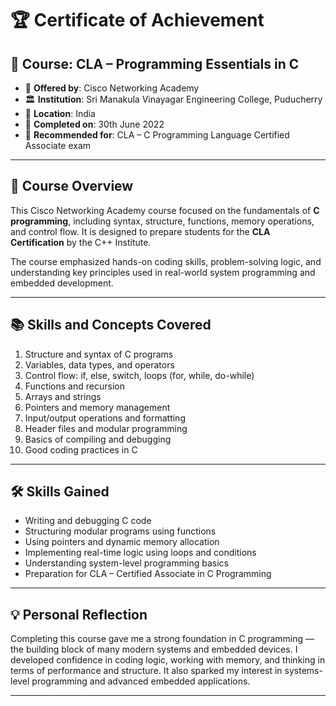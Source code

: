 # 🏆 Certificate of Achievement

## 📘 Course: **CLA – Programming Essentials in C**

- 🏫 **Offered by**: Cisco Networking Academy  
- 🏛️ **Institution**: Sri Manakula Vinayagar Engineering College, Puducherry  
- 📍 **Location**: India  
- 📅 **Completed on**: 30th June 2022  
- 🎯 **Recommended for**: CLA – C Programming Language Certified Associate exam

---

## 🧠 Course Overview

This Cisco Networking Academy course focused on the fundamentals of **C programming**, including syntax, structure, functions, memory operations, and control flow. It is designed to prepare students for the **CLA Certification** by the C++ Institute.

The course emphasized hands-on coding skills, problem-solving logic, and understanding key principles used in real-world system programming and embedded development.

---

## 📚 Skills and Concepts Covered

1. Structure and syntax of C programs  
2. Variables, data types, and operators  
3. Control flow: if, else, switch, loops (for, while, do-while)  
4. Functions and recursion  
5. Arrays and strings  
6. Pointers and memory management  
7. Input/output operations and formatting  
8. Header files and modular programming  
9. Basics of compiling and debugging  
10. Good coding practices in C

---

## 🛠️ Skills Gained

- Writing and debugging C code  
- Structuring modular programs using functions  
- Using pointers and dynamic memory allocation  
- Implementing real-time logic using loops and conditions  
- Understanding system-level programming basics  
- Preparation for CLA – Certified Associate in C Programming

---

## 💡 Personal Reflection

Completing this course gave me a strong foundation in C programming — the building block of many modern systems and embedded devices. I developed confidence in coding logic, working with memory, and thinking in terms of performance and structure. It also sparked my interest in systems-level programming and advanced embedded applications.

---
